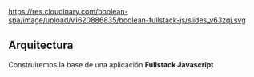 
<backgroundimage>https://res.cloudinary.com/boolean-spa/image/upload/v1620886835/boolean-fullstack-js/slides_v63zqj.svg</backgroundimage>

## Arquitectura

Construiremos la base de una aplicación **Fullstack Javascript**


